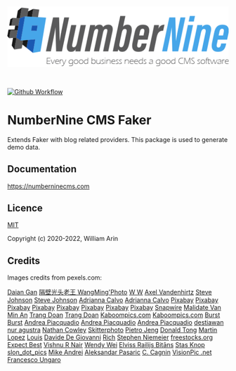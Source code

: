 ![NumberNine Logo](./assets/images/NumberNine512_slogan.png)

<br>

[![Github Workflow](https://github.com/numberninecms/faker/workflows/CI/badge.svg)](https://github.com/numberninecms/faker/actions)

# NumberNine CMS Faker

Extends Faker with blog related providers.
This package is used to generate demo data.

## Documentation

https://numberninecms.com

## Licence

[MIT](LICENSE)

Copyright (c) 2020-2022, William Arin


## Credits

Images credits from pexels.com:

[Daian Gan](https://www.pexels.com/photo/brush-painting-color-paint-102127/)
[隔壁光头老王 WangMing'Photo](https://www.pexels.com/photo/art-background-decoration-light-354939/)
[W W](https://www.pexels.com/photo/brown-wooden-planks-889839/)
[Axel Vandenhirtz](https://www.pexels.com/photo/aerial-photo-of-black-spiral-staircase-929280/)
[Steve Johnson](https://www.pexels.com/photo/multicolored-abstract-painting-1012982/)
[Steve Johnson](https://www.pexels.com/photo/abstract-abstract-expressionism-abstract-painting-acrylic-1145720/)
[Adrianna Calvo](https://www.pexels.com/photo/umbrellas-art-flying-17679/)
[Adrianna Calvo](https://www.pexels.com/photo/black-and-white-art-museum-europe-21264/)
[Pixabay](https://www.pexels.com/photo/five-white-plates-with-different-kinds-of-dishes-54455/)
[Pixabay](https://www.pexels.com/photo/abundance-agriculture-bananas-batch-264537/)
[Pixabay](https://www.pexels.com/photo/close-up-cold-color-drop-372882/)
[Pixabay](https://www.pexels.com/photo/books-business-computer-connection-459654/)
[Pixabay](https://www.pexels.com/photo/board-cinema-cinematography-clapper-board-274937/)
[Pixabay](https://www.pexels.com/photo/playing-music-musician-classic-33597/)
[Pixabay](https://www.pexels.com/photo/printed-musical-note-page-164821/)
[Pixabay](https://www.pexels.com/photo/cafe-camera-classic-close-up-413960/)
[Snapwire](https://www.pexels.com/photo/selective-focus-photography-of-beef-steak-with-sauce-675951/)
[Malidate Van](https://www.pexels.com/photo/steak-food-769289/)
[Min An](https://www.pexels.com/photo/blur-business-dark-epicure-920570/)
[Trang Doan](https://www.pexels.com/photo/top-view-photo-of-food-dessert-1099680/)
[Trang Doan](https://www.pexels.com/photo/assorted-sliced-fruits-1128678/)
[Kaboompics.com](https://www.pexels.com/photo/golden-cup-and-basket-with-books-6332/)
[Kaboompics.com](https://www.pexels.com/photo/coffee-apple-laptop-working-54283/)
[Burst](https://www.pexels.com/photo/woman-standing-on-pink-yoga-mat-meditating-373946/)
[Burst](https://www.pexels.com/photo/flowers-on-book-near-window-545032/)
[Andrea Piacquadio](https://www.pexels.com/photo/women-in-white-button-up-long-sleeved-top-and-black-pants-sitting-on-white-and-brown-bed-920384/)
[Andrea Piacquadio](https://www.pexels.com/photo/woman-in-swimming-pool-3967818/)
[Andrea Piacquadio](https://www.pexels.com/photo/woman-riding-motor-scooter-travelling-on-asphalt-road-during-sunrise-716421/)
[destiawan nur agustra](https://www.pexels.com/photo/woman-holding-iphone-while-eating-1034940/)
[Nathan Cowley](https://www.pexels.com/photo/adult-cutting-daylight-facial-expression-1153369/)
[Skitterphoto](https://www.pexels.com/photo/abstract-analog-art-camera-390089/)
[Pietro Jeng](https://www.pexels.com/photo/curve-industry-photography-vintage-65128/)
[Donald Tong](https://www.pexels.com/photo/camera-event-live-settings-66134/)
[Martin Lopez](https://www.pexels.com/photo/man-holding-clapper-board-1117132/)
[Louis](https://www.pexels.com/photo/1-movie-2-signage-under-white-clouds-1200450/)
[Davide De Giovanni](https://www.pexels.com/photo/four-women-sitting-inside-fendi-cinema-1649683/)
[Rich](https://www.pexels.com/photo/palace-theatre-signage-3004075/)
[Stephen Niemeier](https://www.pexels.com/photo/table-music-power-sound-63703/)
[freestocks.org](https://www.pexels.com/photo/person-playing-sun-burst-electric-bass-guitar-in-bokeh-photography-96380/)
[Expect Best](https://www.pexels.com/photo/bookcase-bookshelves-bookstore-business-351265/)
[Vishnu R Nair](https://www.pexels.com/photo/people-at-concert-1105666/)
[Wendy Wei](https://www.pexels.com/photo/people-having-a-concert-1190297/)
[Elviss Railijs Bitāns](https://www.pexels.com/photo/black-vinyl-record-playing-on-turntable-1389429/)
[Stas Knop](https://www.pexels.com/photo/black-cassette-tape-on-top-of-red-and-yellow-surface-1626481/)
[slon_dot_pics](https://www.pexels.com/photo/blur-cartography-close-up-concept-408503/)
[Mike Andrei](https://www.pexels.com/photo/man-standing-on-a-rock-1271619/)
[Aleksandar Pasaric](https://www.pexels.com/photo/white-concrete-house-near-body-of-water-under-white-and-blue-cloudy-sky-1285625/)
[C. Cagnin](https://www.pexels.com/photo/white-airliner-wing-on-top-of-sea-clouds-2007401/)
[VisionPic .net](https://www.pexels.com/photo/rock-formation-uner-blue-sky-2166553/)
[Francesco Ungaro](https://www.pexels.com/photo/hot-air-ballons-in-the-sky-2325446/)
